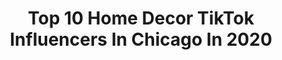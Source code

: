 ---
title: Top 10 Home Decor TikTok Influencers In Chicago In 2020
description: >-
  Find top home decor TikTok influencers in Chicago in 2020. Most popular hashtags: #fyp #homedecor #chicago #foryou.
platform: TikTok
hits: 21
text_top: See the top-rated TikTok accounts on inBeat.
text_bottom: inBeat has 21 TikTok influencers like this in Chicago, United States for you to work with.
profiles:
  - username: "mands256"
    fullname: >-
      A.fin
    bio: >-
      Daily dose of cringey videos
    location: "United States"
    followers: 3627
    engagement: 699
    commentsToLikes: 0.053116
    id: ckcptoj9fohum0j23v5yyj12u
    verified: false
    hashtags: "#funny, #fyp, #euphoria, #fail"
  - username: "livewithmoi"
    fullname: >-
      MOIRA
    bio: >-
      Poor Chicago girl with taste Follow me on IG: moiiisauce 🤍
    location: "United States"
    followers: 4901
    engagement: 838
    commentsToLikes: 0.033802
    id: ckbexsvczia4n0j23hg485zgk
    verified: false
    hashtags: "#stayathome, #boredathome, #happy, #target"
  - username: "gennahardin"
    fullname: >-
      Genna
    bio: >-
      18 🏳️‍🌈 chicago | film school
    location: "United States"
    followers: 6030
    engagement: 1854
    commentsToLikes: 0.044388
    id: ck9k0cxn5chac0j78xmepv4o5
    verified: false
    hashtags: "#readysetgo, #foryou, #foryoupage, #lgbt"
  - username: "chan_the_rapper3"
    fullname: >-
      Anthony Chan
    bio: >-
      Loyola University Chicago J U S T F O R F U N 19
    location: "United States"
    followers: 7487
    engagement: 1052
    commentsToLikes: 0.080030
    id: ckajkb1eppkyw0i78gyzwp43z
    verified: false
    hashtags: "#foryou, #sad, #duet, #fyp"
  - username: "johnarundel"
    fullname: >-
      john arundel
    bio: >-
      🇮🇪 19 | Chicago business: jarundel20@gmail.com @thecoldestwater influencer
    location: "United States"
    followers: 79200
    engagement: 1174
    commentsToLikes: 0.023559
    id: cka0x67za5vxj0i78f5cgxaqm
    verified: false
    hashtags: "#greenscreensky, #duet, #thecoldestwater, #selfcareroutine"
  - username: "hmorri15"
    fullname: >-
      han 🦋
    bio: >-
      21 ✰ chicago here for a good time not a long time folks
    location: "United States"
    followers: 4584
    engagement: 1119
    commentsToLikes: 0.021237
    id: ckb9rh5fpo4c40j232zlwl8nz
    verified: false
    hashtags: "#italy, #studyabroad, #chicago, #aesthetic"
  - username: "yunahlee"
    fullname: >-
      yunahlee
    bio: >-
      More aesthetic on IG 😘 Physician Assistant👩🏻‍⚕️ Your Chicago girl!
    location: "United States"
    followers: 22300
    engagement: 836
    commentsToLikes: 0.022537
    id: ckbf0gxcfm5pz0j23wr8ie0le
    verified: false
    hashtags: "#cityofchicago, #chicagolife, #chicagorestaurants, #tiktokdessert"
  - username: "serena.lol"
    fullname: >-
      serena🗣👑
    bio: >-
      🇲🇽🇵🇷🇮🇹 Chicago, IL📍 It’s just a joke at this point🕺🏽
    location: "United States"
    followers: 11800
    engagement: 1380
    commentsToLikes: 0.027155
    id: ck8adh1jf65k70j78z277tt1c
    verified: false
    hashtags: "#greenscreen, #fyp, #bestie, #chicago"
  - username: "houseofhipsters"
    fullname: >-
      Kyla  |  Home Decor Blogger
    bio: >-
      Home Decor Blogger - Styling & Interiors Chicago, IL
    location: "United States"
    followers: 42200
    engagement: 594
    commentsToLikes: 0.048588
    id: ckav06m635tc50j23rrberu2z
    verified: false
    hashtags: "#designtrends, #cottagecore, #furnitureflip, #homedecorideas"
  - username: "mangos_chile"
    fullname: >-
      Suri H :)
    bio: >-
      BLACK LIVES MATTER She / her / hers Instagram: Mangos_chile
    location: "United States"
    followers: 16800
    engagement: 1236
    commentsToLikes: 0.021077
    id: ckbl2ezouzjuy0j2337pay1cz
    verified: false
    hashtags: "#green, #propagation, #succulentcare, #succulent"
---